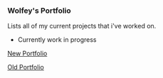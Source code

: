 ### Wolfey's Portfolio

Lists all of my current projects that i've worked on.

- Currently work in progress

[New Portfolio](https://wolfey.me)

[Old Portfolio](https://wolfey.me/old)
